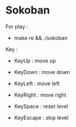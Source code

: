 # Sokoban

For play :

 - make re && ./sokoban


Key :

 - KeyUp : move up

 - KeyDown : move down

 - KeyLeft : move left

 - KeyRight : move right

 - KeySpace : reset level

 - KeyEscape : skip level
